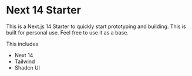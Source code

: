 
# Next 14 Starter

This is a Next.js 14 Starter to quickly start prototyping and building. This is built for personal use. Feel free to use it as a base.

This includes
- Next 14
- Tailwind
- Shadcn UI
